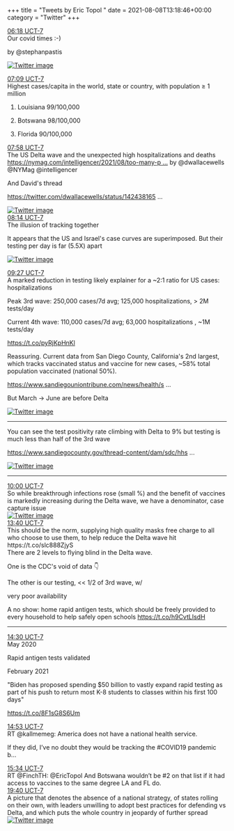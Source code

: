 +++
title = "Tweets by Eric Topol " 
date = 2021-08-08T13:18:46+00:00
category = "Twitter"
+++
<div class="tweet"> 
<div class="profile"> 
<a href="https://twitter.com/erictopol/status/1424359431035256833" target="_blank" rel="noreferer">06:18 UCT-7</a> 
</div> 
<div class="content"> 
Our covid times :-)

by @stephanpastis </div> 
<a href="/twitter/erictopol/images/E8RXU0OVUAI8-jI.jpg"  ><img src="/twitter/erictopol/images/E8RXU0OVUAI8-jI.jpg" alt="Twitter image" ></img></a></div> 
<div class="tweet"> 
<div class="profile"> 
<a href="https://twitter.com/erictopol/status/1424372119677198340" target="_blank" rel="noreferer">07:09 UCT-7</a> 
</div> 
<div class="content"> 
Highest cases/capita in the world, state or country, with population ≥ 1 million

1.  Louisiana 99/100,000

2. Botswana 98/100,000

3. Florida 90/100,000</div> 
</div> 
<div class="tweet"> 
<div class="profile"> 
<a href="https://twitter.com/erictopol/status/1424384555591421962" target="_blank" rel="noreferer">07:58 UCT-7</a> 
</div> 
<div class="content"> 
The US Delta wave and the unexpected high hospitalizations and deaths <a href="https://nymag.com/intelligencer/2021/08/too-many-people-are-dying-of-covid-19-right-now.html" target="_blank" rel="noreferer">https://nymag.com/intelligencer/2021/08/too-many-p ...</a> 
 by @dwallacewells @NYMag @intelligencer

And David's thread

<a href="https://twitter.com/dwallacewells/status/1424381651962970112" target="_blank" rel="noreferer">https://twitter.com/dwallacewells/status/142438165 ...</a> 
 </div> 
<a href="/twitter/erictopol/images/E8RtN6QVEAEVsUr.jpg"  ><img src="/twitter/erictopol/images/E8RtN6QVEAEVsUr.jpg" alt="Twitter image" ></img></a></div> 
<div class="tweet"> 
<div class="profile"> 
<a href="https://twitter.com/erictopol/status/1424388594102272002" target="_blank" rel="noreferer">08:14 UCT-7</a> 
</div> 
<div class="content"> 
The illusion of tracking together

It appears that the US and Israel's case curves are superimposed.  But their testing per day is far (5.5X) apart </div> 
<a href="/twitter/erictopol/images/E8RxaRkUUAoHUKh.jpg"  ><img src="/twitter/erictopol/images/E8RxaRkUUAoHUKh.jpg" alt="Twitter image" ></img></a></div> 
<div class="tweet"> 
<div class="profile"> 
<a href="https://twitter.com/erictopol/status/1424407035991396352" target="_blank" rel="noreferer">09:27 UCT-7</a> 
</div> 
<div class="content"> 
A marked reduction in testing likely explainer for a ~2:1 ratio for US cases: hospitalizations

Peak 3rd wave: 250,000 cases/7d avg; 125,000 hospitalizations, &gt; 2M tests/day

Current 4th wave: 110,000 cases/7d avg; 63,000 hospitalizations , ~1M tests/day

https://t.co/pyRjKpHnKl</div> 
</div> 
<div class="thread"> 
<div class="thread-content"> 
Reassuring. Current data from San Diego County, California's 2nd largest, which tracks vaccinated status and vaccine for new cases, ~58% total population vaccinated (national 50%).

<a href="https://www.sandiegouniontribune.com/news/health/story/2021-08-07/some-san-diegans-are-seeking-and-getting-covid-19-vaccine-boosters" target="_blank" rel="noreferer">https://www.sandiegouniontribune.com/news/health/s ...</a> 


But March -&gt; June are before Delta </div> 
<a href="/twitter/erictopol/images/E8SE1wUVoAI55x5.jpg"  ><img src="/twitter/erictopol/images/E8SE1wUVoAI55x5.jpg" alt="Twitter image" ></img></a><hr><div class="thread-content"> 
You can see the test positivity rate climbing with Delta to 9% but testing is much less than half of the 3rd wave

<a href="https://www.sandiegocounty.gov/thread-content/dam/sdc/hhsa/programs/phs/Epidemiology/COVID-19%20Watch.pdf" target="_blank" rel="noreferer">https://www.sandiegocounty.gov/thread-content/dam/sdc/hhs ...</a> 
 </div> 
<a href="/twitter/erictopol/images/E8SH2g7UYAExdqu.jpg"  ><img src="/twitter/erictopol/images/E8SH2g7UYAExdqu.jpg" alt="Twitter image" ></img></a><hr><div class="profile"> 
<a href="https://twitter.com/erictopol/status/1424415226649214981" target="_blank" rel="noreferer">10:00 UCT-7</a> 
</div> 
<div class="content"> 
So while breakthrough infections rose (small %) and the benefit of vaccines is markedly increasing during the Delta wave, we have a denominator, case capture issue </div> 
<a href="/twitter/erictopol/images/E8SJweQVoAspGr_.jpg"  ><img src="/twitter/erictopol/images/E8SJweQVoAspGr_.jpg" alt="Twitter image" ></img></a></div> 
<div class="tweet"> 
<div class="profile"> 
<a href="https://twitter.com/erictopol/status/1424470614010564608" target="_blank" rel="noreferer">13:40 UCT-7</a> 
</div> 
<div class="content"> 
This should be the norm, supplying high quality masks free charge to all who choose to use them, to help reduce the Delta wave hit https://t.co/slc888ZjyS</div> 
</div> 
<div class="thread"> 
<div class="thread-content"> 
There are 2 levels to flying blind in the Delta wave.

One is the CDC's void of data 👇

The other is our testing, &lt;&lt; 1/2 of 3rd wave, w/

very poor availability 

A no show: home rapid antigen tests, which should be freely provided to every household to help safely open schools https://t.co/h9CvtLIsdH</div> 
<hr><div class="profile"> 
<a href="https://twitter.com/erictopol/status/1424483206275821568" target="_blank" rel="noreferer">14:30 UCT-7</a> 
</div> 
<div class="content"> 
May 2020

Rapid antigen tests validated



February 2021

"Biden has proposed spending $50 billion to vastly expand rapid testing as part of his push to return most K-8 students to classes within his first 100 days"

https://t.co/8F1sG8S6Um</div> 
</div> 
<div class="tweet"> 
<div class="profile"> 
<a href="https://twitter.com/erictopol/status/1424489006792724485" target="_blank" rel="noreferer">14:53 UCT-7</a> 
</div> 
<div class="content"> 
RT @kallmemeg: America does not have a national health service. 



If they did, I’ve no doubt they would be tracking the #COVID19 pandemic b…</div> 
</div> 
<div class="tweet"> 
<div class="profile"> 
<a href="https://twitter.com/erictopol/status/1424499173378781186" target="_blank" rel="noreferer">15:34 UCT-7</a> 
</div> 
<div class="content"> 
RT @FinchTH: @EricTopol And Botswana wouldn’t be #2 on that list if it had access to vaccines to the same degree LA and FL do.</div> 
</div> 
<div class="tweet"> 
<div class="profile"> 
<a href="https://twitter.com/erictopol/status/1424561159508619266" target="_blank" rel="noreferer">19:40 UCT-7</a> 
</div> 
<div class="content"> 
A picture that denotes the absence of a national strategy, of states rolling on their own, with leaders unwilling to adopt best practices for defending vs Delta, and which puts the whole country in jeopardy of further spread </div> 
<a href="/twitter/erictopol/images/E8UOUZjUcAYYq6m.jpg"  ><img src="/twitter/erictopol/images/E8UOUZjUcAYYq6m.jpg" alt="Twitter image" ></img></a></div> 


